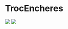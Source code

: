 # TrocEncheres

![](https://s3.amazonaws.com/media-p.slid.es/uploads/1059599/images/6116455/liste.gif)
![](https://s3.amazonaws.com/media-p.slid.es/uploads/1059599/images/6115964/dateTimePicker.gif)
